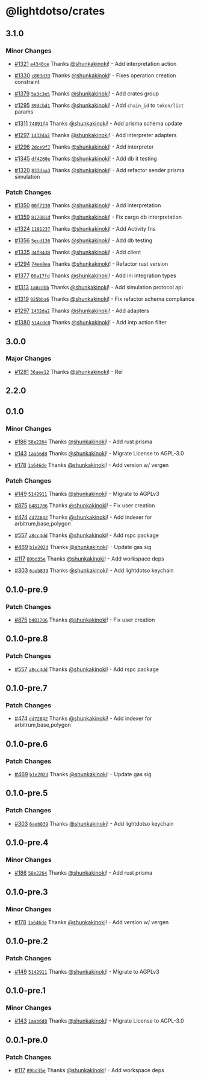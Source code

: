 # @lightdotso/crates

## 3.1.0

### Minor Changes

- [#1321](https://github.com/LightDotSo/LightDotSo/pull/1321) [`e4340ce`](https://github.com/LightDotSo/LightDotSo/commit/e4340ce0b9f682a0fbff075b8c0adbd58cefa585) Thanks [@shunkakinoki](https://github.com/shunkakinoki)! - Add interpretation action

- [#1330](https://github.com/LightDotSo/LightDotSo/pull/1330) [`c803d33`](https://github.com/LightDotSo/LightDotSo/commit/c803d33a77f0f7b87c34808efa925bbf204a32e0) Thanks [@shunkakinoki](https://github.com/shunkakinoki)! - Fixes operation creation constraint

- [#1379](https://github.com/LightDotSo/LightDotSo/pull/1379) [`5a3c3e5`](https://github.com/LightDotSo/LightDotSo/commit/5a3c3e54f87eccc7f9aa338d252b85c36ff8de6d) Thanks [@shunkakinoki](https://github.com/shunkakinoki)! - Add crates group

- [#1295](https://github.com/LightDotSo/LightDotSo/pull/1295) [`39dcbd1`](https://github.com/LightDotSo/LightDotSo/commit/39dcbd1ffd23dcdbad339c455acf44ea4a046dea) Thanks [@shunkakinoki](https://github.com/shunkakinoki)! - Add `chain_id` to `token/list` params

- [#1311](https://github.com/LightDotSo/LightDotSo/pull/1311) [`74091f4`](https://github.com/LightDotSo/LightDotSo/commit/74091f4c523a893938dac8095e00c4b18903848a) Thanks [@shunkakinoki](https://github.com/shunkakinoki)! - Add prisma schema update

- [#1297](https://github.com/LightDotSo/LightDotSo/pull/1297) [`1432da2`](https://github.com/LightDotSo/LightDotSo/commit/1432da23b88b70863d7fe6744e0ad53ac351831a) Thanks [@shunkakinoki](https://github.com/shunkakinoki)! - Add interpreter adapters

- [#1296](https://github.com/LightDotSo/LightDotSo/pull/1296) [`2dce9f7`](https://github.com/LightDotSo/LightDotSo/commit/2dce9f791ae15d8524179b971a5324fcd62b19e7) Thanks [@shunkakinoki](https://github.com/shunkakinoki)! - Add interpreter

- [#1345](https://github.com/LightDotSo/LightDotSo/pull/1345) [`df4260e`](https://github.com/LightDotSo/LightDotSo/commit/df4260ee6ab4c93bd67dc05c589eab611b9bc6d0) Thanks [@shunkakinoki](https://github.com/shunkakinoki)! - Add db it testing

- [#1320](https://github.com/LightDotSo/LightDotSo/pull/1320) [`833daa3`](https://github.com/LightDotSo/LightDotSo/commit/833daa37d821ff0eccecb19410dca4f36daf5440) Thanks [@shunkakinoki](https://github.com/shunkakinoki)! - Add refactor sender prisma simulation

### Patch Changes

- [#1350](https://github.com/LightDotSo/LightDotSo/pull/1350) [`00f7230`](https://github.com/LightDotSo/LightDotSo/commit/00f72307c13feea6f23848a7c3375bce6023f350) Thanks [@shunkakinoki](https://github.com/shunkakinoki)! - Add interpretation

- [#1359](https://github.com/LightDotSo/LightDotSo/pull/1359) [`817081d`](https://github.com/LightDotSo/LightDotSo/commit/817081d959e8d56378f64919164ccded5824e6f5) Thanks [@shunkakinoki](https://github.com/shunkakinoki)! - Fix cargo db interpretation

- [#1324](https://github.com/LightDotSo/LightDotSo/pull/1324) [`1181237`](https://github.com/LightDotSo/LightDotSo/commit/1181237d2aad0d17e3aee86fd83b4d3539c9fca9) Thanks [@shunkakinoki](https://github.com/shunkakinoki)! - Add Activity fns

- [#1356](https://github.com/LightDotSo/LightDotSo/pull/1356) [`5ecd136`](https://github.com/LightDotSo/LightDotSo/commit/5ecd136d33f8c4fb73548141ab18fe97fea1baea) Thanks [@shunkakinoki](https://github.com/shunkakinoki)! - Add db testing

- [#1335](https://github.com/LightDotSo/LightDotSo/pull/1335) [`34f8438`](https://github.com/LightDotSo/LightDotSo/commit/34f8438e511a4b070f762bd86c22e972c8e3c01e) Thanks [@shunkakinoki](https://github.com/shunkakinoki)! - Add client

- [#1294](https://github.com/LightDotSo/LightDotSo/pull/1294) [`74ee0ea`](https://github.com/LightDotSo/LightDotSo/commit/74ee0ea2ff8cbeec129ddfb016a2fd0c80b53902) Thanks [@shunkakinoki](https://github.com/shunkakinoki)! - Refactor rust version

- [#1377](https://github.com/LightDotSo/LightDotSo/pull/1377) [`06a17fd`](https://github.com/LightDotSo/LightDotSo/commit/06a17fd7fd5b02083071c88fa0a0d1e94a1d83b4) Thanks [@shunkakinoki](https://github.com/shunkakinoki)! - Add ini integration types

- [#1313](https://github.com/LightDotSo/LightDotSo/pull/1313) [`1a0cdbb`](https://github.com/LightDotSo/LightDotSo/commit/1a0cdbb8e2581dd46fdc963e2250eeb69aafc6c2) Thanks [@shunkakinoki](https://github.com/shunkakinoki)! - Add simulation protocol api

- [#1319](https://github.com/LightDotSo/LightDotSo/pull/1319) [`925bba6`](https://github.com/LightDotSo/LightDotSo/commit/925bba67ec00d393bc55d58bde6593db6bfa6104) Thanks [@shunkakinoki](https://github.com/shunkakinoki)! - Fix refactor schema compliance

- [#1297](https://github.com/LightDotSo/LightDotSo/pull/1297) [`1432da2`](https://github.com/LightDotSo/LightDotSo/commit/1432da23b88b70863d7fe6744e0ad53ac351831a) Thanks [@shunkakinoki](https://github.com/shunkakinoki)! - Add adapters

- [#1380](https://github.com/LightDotSo/LightDotSo/pull/1380) [`514cdc0`](https://github.com/LightDotSo/LightDotSo/commit/514cdc08a98e3d25f1ffd7ae859f64e53d90461b) Thanks [@shunkakinoki](https://github.com/shunkakinoki)! - Add intp action filter

## 3.0.0

### Major Changes

- [#1281](https://github.com/LightDotSo/LightDotSo/pull/1281) [`36aee12`](https://github.com/LightDotSo/LightDotSo/commit/36aee12ae0610cc5de68b7529f8c4ae723549a0c) Thanks [@shunkakinoki](https://github.com/shunkakinoki)! - Rel

## 2.2.0

## 0.1.0

### Minor Changes

- [#186](https://github.com/LightDotSo/LightDotSo/pull/186) [`58e2264`](https://github.com/LightDotSo/LightDotSo/commit/58e2264e5866f53e14da8da434ce1140abe72597) Thanks [@shunkakinoki](https://github.com/shunkakinoki)! - Add rust prisma

- [#143](https://github.com/LightDotSo/LightDotSo/pull/143) [`1aab6d8`](https://github.com/LightDotSo/LightDotSo/commit/1aab6d87fc1d2c5ebf274c14c1ac0e386b54b7a1) Thanks [@shunkakinoki](https://github.com/shunkakinoki)! - Migrate License to AGPL-3.0

- [#178](https://github.com/LightDotSo/LightDotSo/pull/178) [`1a646de`](https://github.com/LightDotSo/LightDotSo/commit/1a646de5aaab926dd60c96659b70e05020aaf339) Thanks [@shunkakinoki](https://github.com/shunkakinoki)! - Add version w/ vergen

### Patch Changes

- [#149](https://github.com/LightDotSo/LightDotSo/pull/149) [`5142911`](https://github.com/LightDotSo/LightDotSo/commit/51429114636eff5d0a0553af96dc2d0f5120a702) Thanks [@shunkakinoki](https://github.com/shunkakinoki)! - Migrate to AGPLv3

- [#875](https://github.com/LightDotSo/LightDotSo/pull/875) [`b481706`](https://github.com/LightDotSo/LightDotSo/commit/b481706e0c62f37b68a77ea372d849c535c27852) Thanks [@shunkakinoki](https://github.com/shunkakinoki)! - Fix user creation

- [#474](https://github.com/LightDotSo/LightDotSo/pull/474) [`dd72842`](https://github.com/LightDotSo/LightDotSo/commit/dd7284250c23bc9b74a52298a1e7d87e9c05c673) Thanks [@shunkakinoki](https://github.com/shunkakinoki)! - Add indexer for arbitrum,base,polygon

- [#557](https://github.com/LightDotSo/LightDotSo/pull/557) [`a8cc4dd`](https://github.com/LightDotSo/LightDotSo/commit/a8cc4ddc12d26e5d68531732cbd4199fd3fc0cec) Thanks [@shunkakinoki](https://github.com/shunkakinoki)! - Add rspc package

- [#469](https://github.com/LightDotSo/LightDotSo/pull/469) [`b1e202d`](https://github.com/LightDotSo/LightDotSo/commit/b1e202dc794ff7080a06ccc3fc67d6eee1bceedf) Thanks [@shunkakinoki](https://github.com/shunkakinoki)! - Update gas sig

- [#117](https://github.com/LightDotSo/LightDotSo/pull/117) [`89bd35e`](https://github.com/LightDotSo/LightDotSo/commit/89bd35e0bf82e0fcb89ad0e235963d8efc7a8109) Thanks [@shunkakinoki](https://github.com/shunkakinoki)! - Add workspace deps

- [#303](https://github.com/LightDotSo/LightDotSo/pull/303) [`6aeb839`](https://github.com/LightDotSo/LightDotSo/commit/6aeb8395fbcdd18c92c1fd300f7b5a56846c64e0) Thanks [@shunkakinoki](https://github.com/shunkakinoki)! - Add lightdotso keychain

## 0.1.0-pre.9

### Patch Changes

- [#875](https://github.com/LightDotSo/LightDotSo/pull/875) [`b481706`](https://github.com/LightDotSo/LightDotSo/commit/b481706e0c62f37b68a77ea372d849c535c27852) Thanks [@shunkakinoki](https://github.com/shunkakinoki)! - Fix user creation

## 0.1.0-pre.8

### Patch Changes

- [#557](https://github.com/LightDotSo/LightDotSo/pull/557) [`a8cc4dd`](https://github.com/LightDotSo/LightDotSo/commit/a8cc4ddc12d26e5d68531732cbd4199fd3fc0cec) Thanks [@shunkakinoki](https://github.com/shunkakinoki)! - Add rspc package

## 0.1.0-pre.7

### Patch Changes

- [#474](https://github.com/LightDotSo/LightDotSo/pull/474) [`dd72842`](https://github.com/LightDotSo/LightDotSo/commit/dd7284250c23bc9b74a52298a1e7d87e9c05c673) Thanks [@shunkakinoki](https://github.com/shunkakinoki)! - Add indexer for arbitrum,base,polygon

## 0.1.0-pre.6

### Patch Changes

- [#469](https://github.com/LightDotSo/LightDotSo/pull/469) [`b1e202d`](https://github.com/LightDotSo/LightDotSo/commit/b1e202dc794ff7080a06ccc3fc67d6eee1bceedf) Thanks [@shunkakinoki](https://github.com/shunkakinoki)! - Update gas sig

## 0.1.0-pre.5

### Patch Changes

- [#303](https://github.com/LightDotSo/LightDotSo/pull/303) [`6aeb839`](https://github.com/LightDotSo/LightDotSo/commit/6aeb8395fbcdd18c92c1fd300f7b5a56846c64e0) Thanks [@shunkakinoki](https://github.com/shunkakinoki)! - Add lightdotso keychain

## 0.1.0-pre.4

### Minor Changes

- [#186](https://github.com/LightDotSo/LightDotSo/pull/186) [`58e2264`](https://github.com/LightDotSo/LightDotSo/commit/58e2264e5866f53e14da8da434ce1140abe72597) Thanks [@shunkakinoki](https://github.com/shunkakinoki)! - Add rust prisma

## 0.1.0-pre.3

### Minor Changes

- [#178](https://github.com/LightDotSo/LightDotSo/pull/178) [`1a646de`](https://github.com/LightDotSo/LightDotSo/commit/1a646de5aaab926dd60c96659b70e05020aaf339) Thanks [@shunkakinoki](https://github.com/shunkakinoki)! - Add version w/ vergen

## 0.1.0-pre.2

### Patch Changes

- [#149](https://github.com/LightDotSo/LightDotSo/pull/149) [`5142911`](https://github.com/LightDotSo/LightDotSo/commit/51429114636eff5d0a0553af96dc2d0f5120a702) Thanks [@shunkakinoki](https://github.com/shunkakinoki)! - Migrate to AGPLv3

## 0.1.0-pre.1

### Minor Changes

- [#143](https://github.com/LightDotSo/LightDotSo/pull/143) [`1aab6d8`](https://github.com/LightDotSo/LightDotSo/commit/1aab6d87fc1d2c5ebf274c14c1ac0e386b54b7a1) Thanks [@shunkakinoki](https://github.com/shunkakinoki)! - Migrate License to AGPL-3.0

## 0.0.1-pre.0

### Patch Changes

- [#117](https://github.com/LightDotSo/LightDotSo/pull/117) [`89bd35e`](https://github.com/LightDotSo/LightDotSo/commit/89bd35e0bf82e0fcb89ad0e235963d8efc7a8109) Thanks [@shunkakinoki](https://github.com/shunkakinoki)! - Add workspace deps
